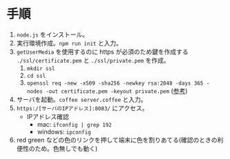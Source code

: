 # 手順
1. `node.js` をインストール。
1. 実行環境作成。`npm run init` と入力。
1. `getUserMedia` を使用するのに https が必須のため鍵を作成する
    `./ssl/certificate.pem` と `./ssl/private.pem` を作成。
    1. `mkdir ssl`
    1. `cd ssl`
    1. `openssl req -new -x509 -sha256 -newkey rsa:2048 -days 365 -nodes -out certificate.pem -keyout private.pem`
       ([参考](http://postd.cc/https-on-nginx-from-zero-to-a-plus-part-1/))
1. サーバを起動。`coffee server.coffee` と入力。
1. `https:/[サーバのIPアドレス]:8083/` にアクセス。
    * IPアドレス確認
        * mac: `ifconfig | grep 192`
        * windows: `ipconfig`
1. red green などの色のリンクを押して端末に色を割りあてる(確認のときの利便性のため。色無しでも動く)
